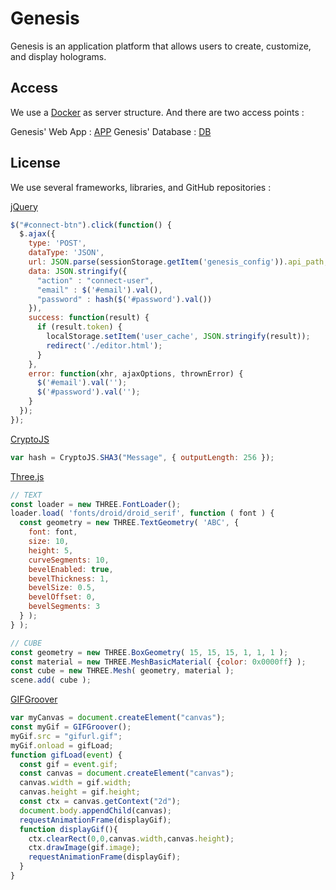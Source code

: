 # Genesis

Genesis is an application platform that allows users to create, customize, and display holograms.

## Access

We use a [Docker](https://github.com/nanoninja/docker-nginx-php-mysql) as server structure.
And there are two access points :

Genesis' Web App : [APP](https://genesis-app.fr/)
Genesis' Database : [DB](http://genesis-app.fr:8080/)

## License

We use several frameworks, libraries, and GitHub repositories :

[jQuery](https://jquery.com/)
```js
$("#connect-btn").click(function() {
  $.ajax({
    type: 'POST',
    dataType: 'JSON',
    url: JSON.parse(sessionStorage.getItem('genesis_config')).api_path,
    data: JSON.stringify({
      "action" : "connect-user",
      "email" : $('#email').val(),
      "password" : hash($('#password').val())
    }),
    success: function(result) {
      if (result.token) {
        localStorage.setItem('user_cache', JSON.stringify(result));
        redirect('./editor.html');
      }
    },
    error: function(xhr, ajaxOptions, thrownError) {
      $('#email').val('');
      $('#password').val('');
    }
  });
});
```

[CryptoJS](https://cryptojs.gitbook.io/)
```js
var hash = CryptoJS.SHA3("Message", { outputLength: 256 });
```

[Three.js](https://threejs.org/)
```js
// TEXT
const loader = new THREE.FontLoader();
loader.load( 'fonts/droid/droid_serif', function ( font ) {
  const geometry = new THREE.TextGeometry( 'ABC', {
    font: font,
    size: 10,
    height: 5,
    curveSegments: 10,
    bevelEnabled: true,
    bevelThickness: 1,
    bevelSize: 0.5,
    bevelOffset: 0,
    bevelSegments: 3
  } );
} );

// CUBE
const geometry = new THREE.BoxGeometry( 15, 15, 15, 1, 1, 1 );
const material = new THREE.MeshBasicMaterial( {color: 0x0000ff} );
const cube = new THREE.Mesh( geometry, material );
scene.add( cube );
```

[GIFGroover](https://github.com/blindman67/GIFGroover)
```js
var myCanvas = document.createElement("canvas");
const myGif = GIFGroover();
myGif.src = "gifurl.gif";
myGif.onload = gifLoad;
function gifLoad(event) {
  const gif = event.gif;
  const canvas = document.createElement("canvas");
  canvas.width = gif.width;
  canvas.height = gif.height;
  const ctx = canvas.getContext("2d");
  document.body.appendChild(canvas);
  requestAnimationFrame(displayGif);
  function displayGif(){
    ctx.clearRect(0,0,canvas.width,canvas.height);
    ctx.drawImage(gif.image);
    requestAnimationFrame(displayGif);
  }
}
```
